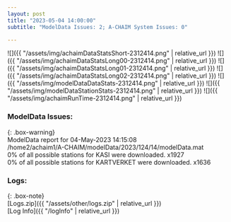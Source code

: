 ```yaml
---
layout: post
title: "2023-05-04 14:00:00"
subtitle: "ModelData Issues: 2; A-CHAIM System Issues: 0"

---
```


![]({{ "/assets/img/achaimDataStatsShort-2312414.png" | relative_url }})
![]({{ "/assets/img/achaimDataStatsLong00-2312414.png" | relative_url }})
![]({{ "/assets/img/achaimDataStatsLong01-2312414.png" | relative_url }})
![]({{ "/assets/img/achaimDataStatsLong02-2312414.png" | relative_url }})
![]({{ "/assets/img/modelDataDataStats-2312414.png" | relative_url }})
![]({{ "/assets/img/modelDataStationStats-2312414.png" | relative_url }})
![]({{ "/assets/img/achaimRunTime-2312414.png" | relative_url }})


### ModelData Issues:  
  
{: .box-warning}  
 ModelData report for 04-May-2023 14:15:08   
 /home2/achaim1/A-CHAIM/modelData/2023/124/14/modelData.mat   
 0% of all possible stations for KASI were downloaded. x1927   
 0% of all possible stations for KARTVERKET were downloaded. x1636   
  


### Logs:  
  
{: .box-note}  
[Logs.zip]({{ "/assets/other/logs.zip" | relative_url }})  
[Log Info]({{ "/logInfo" | relative_url }})  
